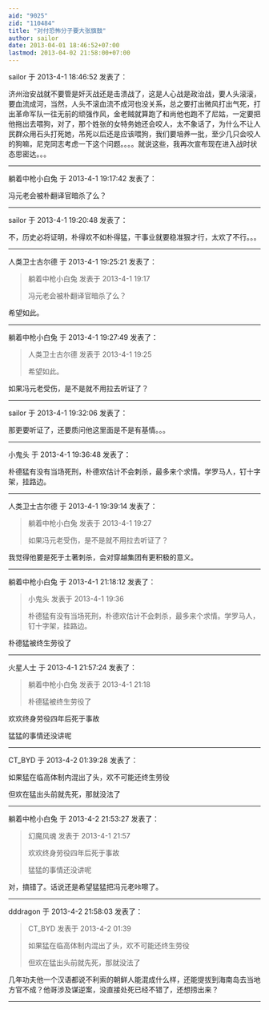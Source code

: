 ```yaml
---
aid: "9025"
zid: "110484"
title: "对付恐怖分子要大张旗鼓"
author: sailor
date: 2013-04-01 18:46:52+07:00
lastmod: 2013-04-02 21:58:00+07:00
---
```


sailor 于 2013-4-1 18:46:52 发表了：

济州治安战就不要管是奸灭战还是击溃战了，这是人心战是政治战，要人头滚滚，要血流成河，当然，人头不滚血流不成河也没关系，总之要打出微风打出气死，打出革命军队一往无前的顽强作风，金老贼就算跑了和尚他也跑不了尼姑，一定要把他拖出去喂狗，对了，那个姓张的女特务她还会咬人，太不象话了，为什么不让人民群众用石头打死她，吊死以后还是应该喂狗，我们要培养一批，至少几只会咬人的狗嘛，尼克同志考虑一下这个问题。。。。就说这些，我再次宣布现在进入战时状态思密达。。。

---

躺着中枪小白兔 于 2013-4-1 19:17:42 发表了：

冯元老会被朴翻译官暗杀了么？

---

sailor 于 2013-4-1 19:20:48 发表了：

不，历史必将证明，朴得欢不如朴得猛，干事业就要稳准狠才行，太欢了不行。。。

---

人类卫士古尔德 于 2013-4-1 19:25:21 发表了：

> 躺着中枪小白兔 发表于 2013-4-1 19:17
>
> 冯元老会被朴翻译官暗杀了么？

希望如此。

---

躺着中枪小白兔 于 2013-4-1 19:27:49 发表了：

> 人类卫士古尔德 发表于 2013-4-1 19:25
>
> 希望如此。

如果冯元老受伤，是不是就不用拉去听证了？

---

sailor 于 2013-4-1 19:32:06 发表了：

那更要听证了，还要质问他这里面是不是有基情。。。

---

小鬼头 于 2013-4-1 19:36:48 发表了：

朴德猛有没有当场死刑，朴德欢估计不会刺杀，最多来个求情。学罗马人，钉十字架，挂路边。

---

人类卫士古尔德 于 2013-4-1 19:39:14 发表了：

> 躺着中枪小白兔 发表于 2013-4-1 19:27
>
> 如果冯元老受伤，是不是就不用拉去听证了？

我觉得他要是死于土著刺杀，会对穿越集团有更积极的意义。

---

躺着中枪小白兔 于 2013-4-1 21:18:12 发表了：

> 小鬼头 发表于 2013-4-1 19:36
>
> 朴德猛有没有当场死刑，朴德欢估计不会刺杀，最多来个求情。学罗马人，钉十字架，挂路边。

朴德猛被终生劳役了

---

火星人士 于 2013-4-1 21:57:24 发表了：

> 躺着中枪小白兔 发表于 2013-4-1 21:18
>
> 朴德猛被终生劳役了

欢欢终身劳役四年后死于事故

猛猛的事情还没讲呢

---

CT_BYD 于 2013-4-2 01:39:28 发表了：

如果猛在临高体制内混出了头，欢不可能还终生劳役

但欢在猛出头前就先死，那就没法了

---

躺着中枪小白兔 于 2013-4-2 21:53:27 发表了：

> 幻魔风魂 发表于 2013-4-1 21:57
>
> 欢欢终身劳役四年后死于事故
>
> 猛猛的事情还没讲呢

对，搞错了。话说还是希望猛猛把冯元老咔嚓了。

---

dddragon 于 2013-4-2 21:58:03 发表了：

> CT_BYD 发表于 2013-4-2 01:39
>
> 如果猛在临高体制内混出了头，欢不可能还终生劳役
>
> 但欢在猛出头前就先死，那就没法了

几年功夫他一个汉语都说不利索的朝鲜人能混成什么样，还能提拔到海南岛去当地方官不成？他哥涉及谋逆案，没直接处死已经不错了，还想捞出来？

---
